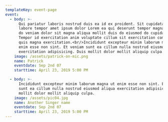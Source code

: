 ```yaml
---
templateKey: event-page
event:
  - body: >-
      Qui pariatur laboris nostrud duis ea id ex proident. Sit cupidatat nisi
      labore tempor amet ipsum dolor Lorem ea qui deserunt tempor magna. Labore
      do veniam dolor sit magna aliqua mollit duis do eiusmod do cupidatat.
      Tempor id exercitation anim voluptate cillum sit exercitation commodo id
      quis magna exercitation.<br/>Incididunt excepteur minim laborum magna ut
      enim esse non sint. Et veniam sunt ea cillum nulla nostrud eiusmod aliqua
      exercitation adipisicing. Duis mollit dolor mollit aliquip culpa.
    image: /assets/patrick-on-mic.png
    name: Patrick
    eventdate: Sep 2nd 07 
    starttime: April 23, 2019 5:00 PM

  - body: >-
      Incididunt excepteur minim laborum magna ut enim esse non sint. Et veniam
      sunt ea cillum nulla nostrud eiusmod aliqua exercitation adipisicing. Duis
      mollit dolor mollit aliquip culpa.
    image: /assets/pic04.jpg
    name: Another Singer name
    eventdate: Sep 2nd 07 
    starttime: April 23, 2019 5:00 PM
---
```

